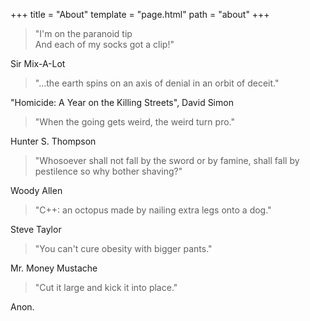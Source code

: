 +++
title = "About"
template = "page.html"
path = "about"
+++

> "I'm on the paranoid tip  
> And each of my socks got a clip!"

Sir Mix-A-Lot

> "...the earth spins on an axis of denial in an orbit of deceit."

"Homicide: A Year on the Killing Streets", David Simon

> "When the going gets weird, the weird turn pro."

Hunter S. Thompson

> "Whosoever shall not fall by the sword or by famine, shall fall by pestilence so why bother shaving?"

Woody Allen

> "C++: an octopus made by nailing extra legs onto a dog."

Steve Taylor

> "You can't cure obesity with bigger pants."

Mr. Money Mustache

> "Cut it large and kick it into place."

Anon.
